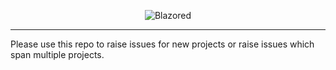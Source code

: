 <p align="center">
  <img src="https://avatars3.githubusercontent.com/u/39194025?s=200&v=4" alt="Blazored"> 
</p>

---

Please use this repo to raise issues for new projects or raise issues which span multiple projects.
